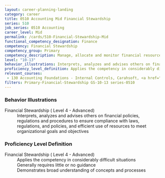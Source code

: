 ```yaml
---
layout: career-planning-landing
category: career
title: 0510 Accounting Mid Financial Stewardship
series: 510
job_series: 0510 Accounting
career_level: Mid
permalink: /cards/510-Financial-Stewardship-Mid
functional_competency_designation: Finance
competency: Financial Stewardship
competency_group: Primary
competency_description: Manage, allocate and monitor financial resources in compliance with laws, regulations, and policies, with sufficient transparency and appropriate internal controls to ensure these resources are efficIently applied to meet organizational goals and objectives, while considering the Federal Government's fiduciary duty to the Nation
level: "10-13"
behavior_illustrations: Interprets, analyzes and advises others on financial policies, regulations and procedures to ensure compliance with laws, regulations, and policies, and efficient use of resources to meet organizational goals and objectives
proficiency_level_definition: Applies the competency in considerably difficult situations ? Generally requires little or no guidance ? Demonstrates broad understanding of concepts and processes
relevant_courses: 
 - 130 Accounting Foundations - Internal Controls, Carahsoft, <a href="https://www.linkedin.com/learning/accounting-foundations-internal-controls">https://www.linkedin.com/learning/accounting-foundations-internal-controls</a>
filters: Primary-Financial-Stewardship GS-10-13 series-0510
---
```


<div class="desktop:grid-col-6 margin-y-205">
  <div class="border-top-05 bg-white padding-2 shadow-5 height-full members-hover border-1px border-gray-30 border-top-orange radius-lg">
    <h3>Behavior Illustrations</h3>
    <dl class="text-base"><dt>Financial Stewardship ( Level 4 - Advanced)</dt><dd>Interprets, analyzes and advises others on financial policies, regulations and procedures to ensure compliance with laws, regulations, and policies, and efficient use of resources to meet organizational goals and objectives</dd></dl>
  </div>
</div>
<div class="desktop:grid-col-6 margin-y-205">
  <div class="border-top-05 bg-white padding-2 shadow-5 height-full members-hover border-1px border-gray-30 border-top-orange radius-lg">
    <h3>Proficiency Level Definition</h3>
    <dl class="text-base"><dt>Financial Stewardship ( Level 4 - Advanced)</dt><dd>Applies the competency in considerably difficult situations </dd><dd> Generally requires little or no guidance </dd><dd> Demonstrates broad understanding of concepts and processes</dd></dl>
  </div>
</div>